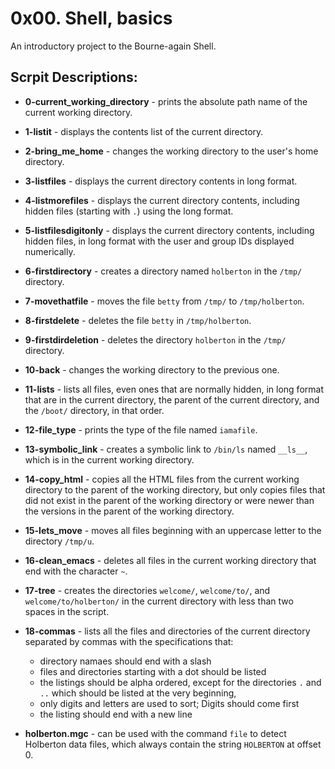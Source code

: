 # 0x00. Shell, basics
An introductory project to the Bourne-again Shell.
## Scrpit Descriptions:
* **0-current_working_directory** -  prints the absolute path name of the current working directory.

* **1-listit** - displays the contents list of the current directory.

* **2-bring_me_home** - changes the working directory to the user's home directory.

* **3-listfiles** - displays the current directory contents in long format.

* **4-listmorefiles** - displays the current directory contents, including hidden files (starting with `.`) using the long format.

* **5-listfilesdigitonly** - displays the current directory contents, including hidden files, in long format with the user and group IDs displayed numerically.

* **6-firstdirectory** - creates a directory named `holberton` in the `/tmp/` directory.

* **7-movethatfile** - moves the file `betty` from `/tmp/` to `/tmp/holberton`.

* **8-firstdelete** - deletes the file `betty` in `/tmp/holberton`.

* **9-firstdirdeletion** - deletes the directory `holberton` in the `/tmp/` directory.

* **10-back** - changes the working directory to the previous one.

* **11-lists** - lists all files, even ones that are normally hidden, in long format that are in the current directory, the parent of the current directory, and the `/boot/` directory, in that order.

* **12-file_type** - prints the type of the file named `iamafile`.

* **13-symbolic_link** - creates a symbolic link to `/bin/ls` named `__ls__`, which is in the current working directory.

* **14-copy_html** - copies all the HTML files from the current working directory to the parent of the working directory, but only copies files that did not exist in the parent of the working directory or were newer than the versions in the parent of the working directory.

* **15-lets_move** - moves all files beginning with an uppercase letter to the directory `/tmp/u`.

* **16-clean_emacs** - deletes all files in the current working directory that end with the character `~`.

* **17-tree** - creates the directories `welcome/`, `welcome/to/`, and `welcome/to/holberton/` in the current directory with less than two spaces in the script.

* **18-commas** - lists all the files and directories of the current directory separated by commas with the specifications that: 
  * directory namaes should end with a slash
  * files and directories starting with a dot should be listed
  * the listings should be alpha ordered, except for the directories `.` and `..` which should be listed at the very beginning, 
  * only digits and letters are used to sort; Digits should come first
  * the listing should end with a new line

* **holberton.mgc** - can be used with the command `file` to detect Holberton data files, which always contain the string `HOLBERTON` at offset 0.
